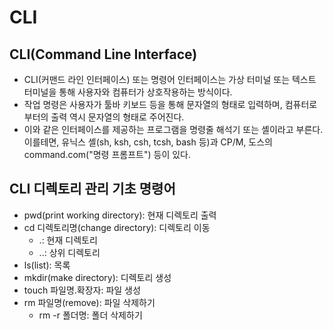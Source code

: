 # CLI

## CLI(Command Line Interface)
- CLI(커맨드 라인 인터페이스) 또는 명령어 인터페이스는 가상 터미널 또는 텍스트 터미널을 통해 사용자와 컴퓨터가 상호작용하는 방식이다.
- 작업 명령은 사용자가 툴바 키보드 등을 통해 문자열의 형태로 입력하며, 컴퓨터로부터의 출력 역시 문자열의 형태로 주어진다.
- 이와 같은 인터페이스를 제공하는 프로그램을 명령줄 해석기 또는 셸이라고 부른다. 이를테면, 유닉스 셸(sh, ksh, csh, tcsh, bash 등)과 CP/M, 도스의 command.com("명령 프롬프트") 등이 있다.

## CLI 디렉토리 관리 기초 명령어
- pwd(print working directory): 현재 디렉토리 출력
- cd 디렉토리명(change directory): 디렉토리 이동
  - .: 현재 디렉토리
  - ..: 상위 디렉토리
- ls(list): 목록
- mkdir(make directory): 디렉토리 생성
- touch 파일명.확장자: 파일 생성
- rm 파일명(remove): 파일 삭제하기
  - rm -r 폴더명: 폴더 삭제하기